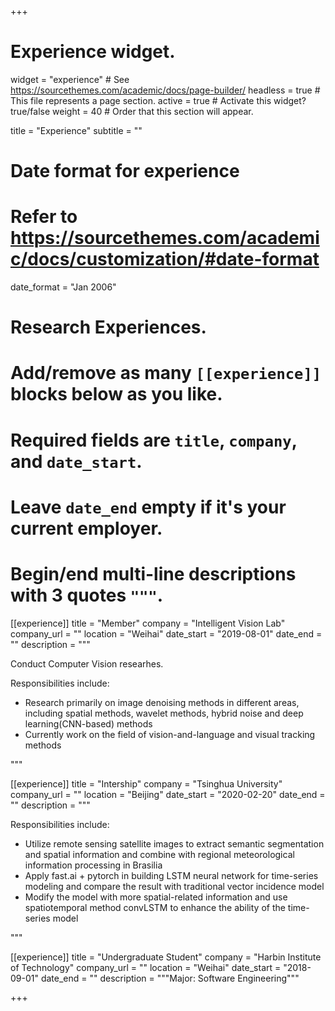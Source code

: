 +++
# Experience widget.
widget = "experience"  # See https://sourcethemes.com/academic/docs/page-builder/
headless = true  # This file represents a page section.
active = true  # Activate this widget? true/false
weight = 40  # Order that this section will appear.

title = "Experience"
subtitle = ""

# Date format for experience
#   Refer to https://sourcethemes.com/academic/docs/customization/#date-format
date_format = "Jan 2006"

# Research Experiences.
#   Add/remove as many `[[experience]]` blocks below as you like.
#   Required fields are `title`, `company`, and `date_start`.
#   Leave `date_end` empty if it's your current employer.
#   Begin/end multi-line descriptions with 3 quotes `"""`.
[[experience]]
  title = "Member"
  company = "Intelligent Vision Lab"
  company_url = ""
  location = "Weihai"
  date_start = "2019-08-01"
  date_end = ""
  description = """

Conduct Computer Vision researhes.

Responsibilities include:

- Research primarily on image denoising methods in different areas, including spatial methods,
    wavelet methods, hybrid noise and deep learning(CNN-based) methods
- Currently work on the field of vision-and-language and visual tracking methods

"""

[[experience]]
  title = "Intership"
  company = "Tsinghua University"
  company_url = ""
  location = "Beijing"
  date_start = "2020-02-20"
  date_end = ""
  description = """

Responsibilities include:

- Utilize remote sensing satellite images to extract semantic segmentation and spatial
    information and combine with regional meteorological information processing in Brasilia
- Apply fast.ai + pytorch in building LSTM neural network for time-series modeling and compare
    the result with traditional vector incidence model
- Modify the model with more spatial-related information and use spatiotemporal method
    convLSTM to enhance the ability of the time-series model

"""

[[experience]]
  title = "Undergraduate Student"
  company = "Harbin Institute of Technology"
  company_url = ""
  location = "Weihai"
  date_start = "2018-09-01"
  date_end = ""
  description = """Major: Software Engineering"""

+++
